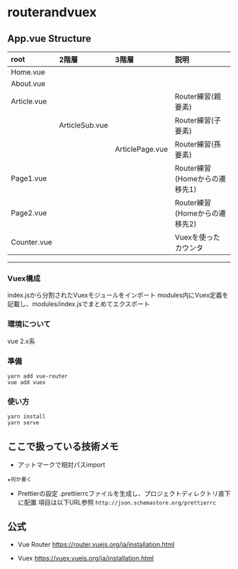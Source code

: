 # routerandvuex

## **App.vue** Structure
| root | 2階層 | 3階層 | 説明 |
|:----|:----|:----|:----|
| Home.vue | | | |
| About.vue |  | | |
| Article.vue |  | | Router練習(親要素) |
| | ArticleSub.vue | | Router練習(子要素) |
|  |  | ArticlePage.vue | Router練習(孫要素) |
| Page1.vue |  |  | Router練習(Homeからの遷移先1) |
| Page2.vue |  |  | Router練習(Homeからの遷移先2) |
| Counter.vue |  |  | Vuexを使ったカウンタ |

---

### Vuex構成
index.jsから分割されたVuexモジュールをインポート
modules内にVuex定義を記載し、modules/index.jsでまとめてエクスポート

### 環境について
vue 2.x系

### 準備
```
yarn add vue-router
vue add vuex
```

### 使い方
```
yarn install
yarn serve
```

## ここで扱っている技術メモ
- アットマークで相対パスimport
```
★何か書く
```
- Prettierの設定
.prettierrcファイルを生成し、プロジェクトディレクトリ直下に配置
項目は以下URL参照
`http://json.schemastore.org/prettierrc`


## 公式
- Vue Router
https://router.vuejs.org/ja/installation.html

- Vuex
https://vuex.vuejs.org/ja/installation.html


